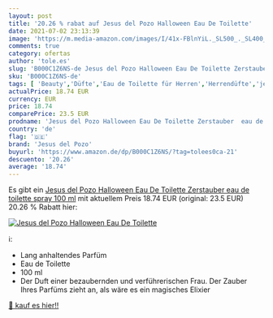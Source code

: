 ```yaml
---
layout: post
title: '20.26 % rabat auf Jesus del Pozo Halloween Eau De Toilette'
date: 2021-07-02 23:13:39
image: 'https://m.media-amazon.com/images/I/41x-FBlnYiL._SL500_._SL400_.jpg'
comments: true
category: ofertas
author: 'tole.es'
slug: 'B000C1Z6NS-de Jesus del Pozo Halloween Eau De Toilette Zerstauber eau de...'
sku: 'B000C1Z6NS-de'
tags: [ 'Beauty','Düfte','Eau de Toilette für Herren','Herrendüfte','jesus del pozo', ]
actualPrice: 18.74 EUR
currency: EUR
price: 18.74
comparePrice: 23.5 EUR
prodname: 'Jesus del Pozo Halloween Eau De Toilette Zerstauber  eau de toilette spray  100 ml'
country: 'de'
flag: '🇩🇪'
brand: 'Jesus del Pozo'
buyurl: 'https://www.amazon.de/dp/B000C1Z6NS/?tag=tolees0ca-21'
descuento: '20.26'
average: '18.74'
---
```


Es gibt ein [Jesus del Pozo Halloween Eau De Toilette Zerstauber  eau de toilette spray  100 ml](https://www.amazon.de/dp/B000C1Z6NS/?tag=tolees0ca-21) mit aktuellem Preis 18.74 EUR (original: 23.5 EUR) 20.26 % Rabatt hier:

[![Jesus del Pozo Halloween Eau De Toilette](https://m.media-amazon.com/images/I/41x-FBlnYiL._SL500_._SL400_.jpg)](https://www.amazon.de/dp/B000C1Z6NS/?tag=tolees0ca-21)

ℹ️:

- Lang anhaltendes Parfüm
- Eau de Toilette
- 100 ml
- Der Duft einer bezaubernden und verführerischen Frau. Der Zauber Ihres Parfüms zieht an, als wäre es ein magisches Elixier

[🛒 kauf es hier!!](https://www.amazon.de/dp/B000C1Z6NS/?tag=tolees0ca-21)
